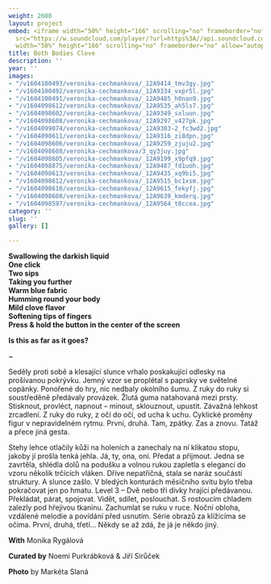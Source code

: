 ```yaml
---
weight: 2600
layout: project
embed: <iframe width="50%" height="166" scrolling="no" frameborder="no" allow="autoplay"
  src="https://w.soundcloud.com/player/?url=https%3A//api.soundcloud.com/tracks/893920588&color=%23ff5500&auto_play=false&hide_related=false&show_comments=true&show_user=true&show_reposts=false&show_teaser=true"><iframe
  width="50%" height="166" scrolling="no" frameborder="no" allow="autoplay" src="https://w.soundcloud.com/player/?url=https%3A//api.soundcloud.com/tracks/893923393&color=%23ff5500&auto_play=false&hide_related=false&show_comments=true&show_user=true&show_reposts=false&show_teaser=true">
title: Both Bodies Clove
description: ''
year: ''
images:
- "/v1604100493/veronika-cechmankova/_12A9414_tmv3gy.jpg"
- "/v1604100492/veronika-cechmankova/_12A9334_vxpr5l.jpg"
- "/v1604100491/veronika-cechmankova/_12A9485_h0nan9.jpg"
- "/v1604098612/veronika-cechmankova/_12A9535_ah5ls7.jpg"
- "/v1604098602/veronika-cechmankova/_12A9349_sxluun.jpg"
- "/v1604098608/veronika-cechmankova/_12A9297_v427pk.jpg"
- "/v1604099074/veronika-cechmankova/_12A9303-2_fc3wd2.jpg"
- "/v1604098611/veronika-cechmankova/_12A9316_zi8dpn.jpg"
- "/v1604098606/veronika-cechmankova/_12A9259_zjuju2.jpg"
- "/v1604098608/veronika-cechmankova/3_qy3juy.jpg"
- "/v1604098605/veronika-cechmankova/_12A9199_x9pfq9.jpg"
- "/v1604098875/veronika-cechmankova/_12A9487_fd1uoh.jpg"
- "/v1604098613/veronika-cechmankova/_12A9435_xq9bi5.jpg"
- "/v1604098612/veronika-cechmankova/_12A9515_bc1xsm.jpg"
- "/v1604098610/veronika-cechmankova/_12A9615_fekyfj.jpg"
- "/v1604098608/veronika-cechmankova/_12A9639_kmderq.jpg"
- "/v1604098597/veronika-cechmankova/_12A9564_t0ccea.jpg"
category: ''
slug: ''
gallery: []

---
```

**Swallowing the darkish liquid  
One click  
Two sips  
Taking you further  
Warm blue fabric  
Humming round your body  
Mild clove flavor  
Softening tips of fingers  
Press & hold the button in the center of the screen**

**Is this as far as it goes?**

\~

Seděly proti sobě a klesající slunce vrhalo poskakující odlesky na prošívanou pokrývku. Jemný vzor se proplétal s paprsky ve světelné copánky. Ponořené do hry, nic nedbaly okolního šumu. Z ruky do ruky si soustředěně předávaly provázek. Žlutá guma natahovaná mezi prsty. Stisknout, provléct, napnout – minout, sklouznout, upustit. Závažná lehkost zrcadlení. Z ruky do ruky, z očí do očí, od ucha k uchu. Cyklické proměny figur v nepravidelném rytmu. První, druhá. Tam, zpátky. Zas a znovu. Tatáž a přece jiná gesta.

Stehy lehce otlačily kůži na holeních a zanechaly na ní klikatou stopu, jakoby jí prošla tenká jehla. Já, ty, ona, oni. Předat a přijmout. Jedna se zavrtěla, shlédla dolů na podušku a volnou rukou zapletla s elegancí do vzoru několik trčících vláken. Dříve nepatřičná, stala se naráz součástí struktury. A slunce zašlo. V bledých konturách měsíčního svitu bylo třeba pokračovat jen po hmatu. Level 3 – Dvě nebo tři dívky hrající předávanou. Překládat, párat, spojovat. Vidět, sdílet, poslouchat. S rostoucím chladem zalezly pod hřejivou tkaninu. Zachumlat se ruku v ruce. Noční obloha, vzdálené melodie a povídání před usnutím. Série obrazů za klížícíma se očima. První, druhá, třetí… Někdy se až zdá, že já je někdo jiný.

**With** Monika Rygálová

**Curated by** Noemi Purkrábková & Jiří Sirůček

**Photo** by Markéta Slaná